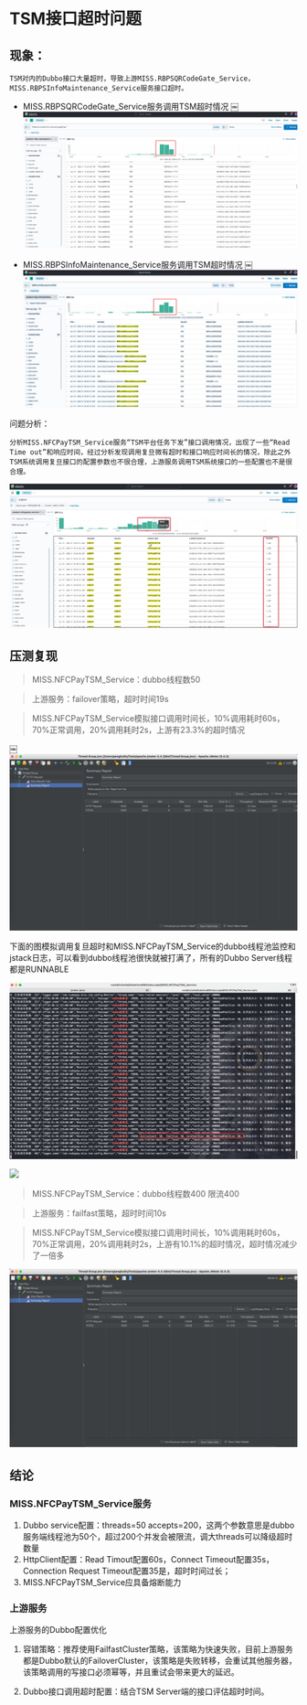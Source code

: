 # TSM接口超时问题 <!-- {docsify-ignore-all} -->




## 现象：

    TSM对内的Dubbo接口大量超时，导致上游MISS.RBPSQRCodeGate_Service，MISS.RBPSInfoMaintenance_Service服务接口超时。

- MISS.RBPSQRCodeGate_Service服务调用TSM超时情况
￼
![](../../_media/image/problems/elk.jpg)

- MISS.RBPSInfoMaintenance_Service服务调用TSM超时情况
￼
![](../../_media/image/problems/elk2.jpg)

问题分析：

    分析MISS.NFCPayTSM_Service服务“TSM平台任务下发”接口调用情况，出现了一些“Read Time out”和响应时间，经过分析发现调用复旦微有超时和接口响应时间长的情况，除此之外TSM系统调用复旦接口的配置参数也不很合理，上游服务调用TSM系统接口的一些配置也不是很合理。

![](../../_media/image/problems/elk3.jpg)




## 压测复现


> MISS.NFCPayTSM_Service：dubbo线程数50

> 上游服务：failover策略，超时时间19s

> MISS.NFCPayTSM_Service模拟接口调用时间长，10%调用耗时60s，70%正常调用，20%调用耗时2s，上游有23.3%的超时情况

￼
![](../../_media/image/problems/jmeter1.jpg)

下面的图模拟调用复旦超时和MISS.NFCPayTSM_Service的dubbo线程池监控和jstack日志，可以看到dubbo线程池很快就被打满了，所有的Dubbo Server线程都是RUNNABLE


![](../../_media/image/problems/monitor.jpg)

![](../../_media/image/problems/jsatck.jpg)

> MISS.NFCPayTSM_Service：dubbo线程数400 限流400

> 上游服务：failfast策略，超时时间10s

> MISS.NFCPayTSM_Service模拟接口调用时间长，10%调用耗时60s，70%正常调用，20%调用耗时2s，上游有10.1%的超时情况，超时情况减少了一倍多

![](../../_media/image/problems/jmeter2.jpg)

## 结论

### MISS.NFCPayTSM_Service服务

1. Dubbo service配置：threads=50 accepts=200，这两个参数意思是dubbo服务端线程池为50个，超过200个并发会被限流，调大threads可以降级超时数量
2. HttpClient配置：Read Timout配置60s，Connect Timeout配置35s，Connection Request Timeout配置35是，超时时间过长；
3. MISS.NFCPayTSM_Service应具备熔断能力

### 上游服务

上游服务的Dubbo配置优化

1. 容错策略：推荐使用FailfastCluster策略，该策略为快速失败，目前上游服务都是Dubbo默认的FailoverCluster，该策略是失败转移，会重试其他服务器，该策略调用的写接口必须幂等，并且重试会带来更大的延迟。

2. Dubbo接口调用超时配置：结合TSM Server端的接口评估超时时间。

